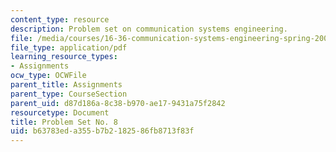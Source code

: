 ```yaml
---
content_type: resource
description: Problem set on communication systems engineering.
file: /media/courses/16-36-communication-systems-engineering-spring-2009/b63783eda355b7b2182586fb8713f83f_MIT16_36s09_assn08.pdf
file_type: application/pdf
learning_resource_types:
- Assignments
ocw_type: OCWFile
parent_title: Assignments
parent_type: CourseSection
parent_uid: d87d186a-8c38-b970-ae17-9431a75f2842
resourcetype: Document
title: Problem Set No. 8
uid: b63783ed-a355-b7b2-1825-86fb8713f83f
---
```

